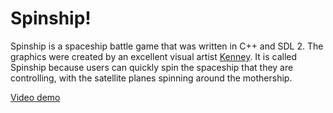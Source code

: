 # Spinship!

Spinship is a spaceship battle game that was written in C++ and SDL 2. The graphics were created by an excellent visual artist [Kenney](www.kenney.nl). It is called Spinship because users can quickly spin the spaceship that they are controlling, with the satellite planes spinning around the mothership.

[Video demo](https://vimeo.com/195446900)

